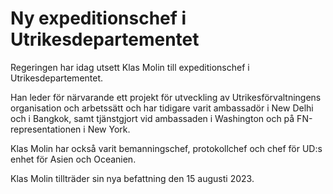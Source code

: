 # Ny expeditionschef i Utrikesdepartementet

Regeringen har idag utsett Klas Molin till expeditionschef i Utrikesdepartementet.

Han leder för närvarande ett projekt för utveckling av Utrikesförvaltningens organisation och arbetssätt och har tidigare varit ambassadör i New Delhi och i Bangkok, samt tjänstgjort vid ambassaden i Washington och på FN-representationen i New York.

Klas Molin har också varit bemanningschef, protokollchef och chef för UD:s enhet för Asien och Oceanien.

Klas Molin tillträder sin nya befattning den 15 augusti 2023.
